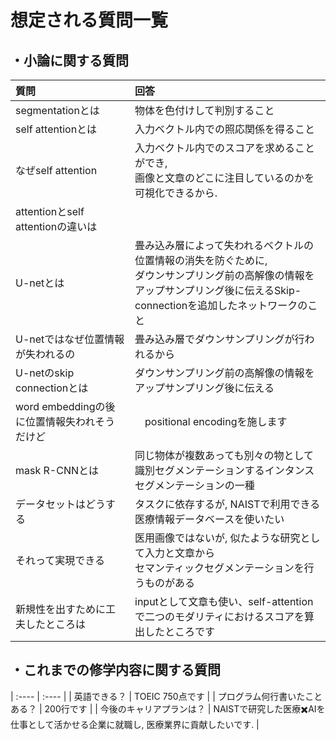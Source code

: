 # 想定される質問一覧
## ・小論に関する質問
| 質問 | 回答 |
| :---- | :---- |
| segmentationとは | 物体を色付けして判別すること |
| self attentionとは | 入力ベクトル内での照応関係を得ること |
| なぜself attention | 入力ベクトル内でのスコアを求めることができ, <br>画像と文章のどこに注目しているのかを可視化できるから. |
| attentionとself attentionの違いは |  |
| U-netとは | 畳み込み層によって失われるベクトルの位置情報の消失を防ぐために, <br>ダウンサンプリング前の高解像の情報をアップサンプリング後に伝えるSkip-connectionを追加したネットワークのこと |
| U-netではなぜ位置情報が失われるの | 畳み込み層でダウンサンプリングが行われるから |
| U-netのskip connectionとは | ダウンサンプリング前の高解像の情報をアップサンプリング後に伝える |
| word embeddingの後に位置情報失われそうだけど |　positional encodingを施します　|
| mask R-CNNとは | 同じ物体が複数あっても別々の物として識別セグメンテーションするインタンスセグメンテーションの一種 |
| データセットはどうする | タスクに依存するが, NAISTで利用できる医療情報データベースを使いたい |
| それって実現できる | 医用画像ではないが, 似たような研究として入力と文章から<br>セマンティックセグメンテーションを行うものがある |
| 新規性を出すために工夫したところは | inputとして文章も使い、self-attentionで二つのモダリティにおけるスコアを算出したところです |

## ・これまでの修学内容に関する質問
| :---- | :---- |
| 英語できる？ | TOEIC 750点です |
| プログラム何行書いたことある？ | 200行です |
| 今後のキャリアプランは？ | NAISTで研究した医療✖️AIを仕事として活かせる企業に就職し, 医療業界に貢献したいです. |
